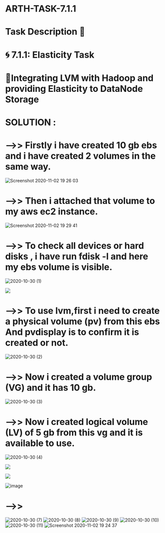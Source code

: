 # ARTH-TASK-7.1.1
# Task Description 📄

# 🌀 7.1.1: Elasticity Task
# 🔅Integrating LVM with Hadoop and providing Elasticity to DataNode Storage


# SOLUTION :
# -->> Firstly i have created 10 gb ebs and i have created 2 volumes in the same way. 
![Screenshot 2020-11-02 19 26 03](https://user-images.githubusercontent.com/61896468/97876089-53be6b00-1d41-11eb-9b9d-e6b0e9b95d81.png)
# -->> Then i attached that volume to my aws ec2 instance.
![Screenshot 2020-11-02 19 29 41](https://user-images.githubusercontent.com/61896468/97876452-e0692900-1d41-11eb-992b-33ae517a60b5.png)
# -->> To check all devices or hard disks , i have run fdisk -l and here my ebs volume is visible.
![2020-10-30 (1)](https://user-images.githubusercontent.com/61896468/97873325-79497580-1d3d-11eb-83a5-27b6d9f49107.png)

![](https://miro.medium.com/max/875/1*cC3EvQj4IMF9JA51Ucta4w.png)


# -->> To use lvm,first i need to create a physical volume (pv) from this ebs And pvdisplay is to confirm it is created or not.
![2020-10-30 (2)](https://user-images.githubusercontent.com/61896468/97873331-7a7aa280-1d3d-11eb-818f-4b2c40880228.png)
# -->> Now i created a volume group (VG) and it has 10 gb.
![2020-10-30 (3)](https://user-images.githubusercontent.com/61896468/97873343-7e0e2980-1d3d-11eb-91dc-055d5802dc1d.png)
# -->> Now i created logical volume (LV) of 5 gb from this vg and it is available to use.
![2020-10-30 (4)](https://user-images.githubusercontent.com/61896468/97873346-7f3f5680-1d3d-11eb-9569-b9b7215b7e1d.png)



![](https://miro.medium.com/max/875/1*MTB6W0H3gmBRvuJv-J5jpg.png)

![](https://miro.medium.com/max/875/1*fZgrSV1Blbx_0bFoIJwQoQ.png)

![image](https://user-images.githubusercontent.com/61896468/97879314-da754700-1d45-11eb-923e-a698d1b99ba8.png)
# -->> 
![2020-10-30 (7)](https://user-images.githubusercontent.com/61896468/97873353-823a4700-1d3d-11eb-9819-b348de8b3b0e.png)
![2020-10-30 (8)](https://user-images.githubusercontent.com/61896468/97873363-849ca100-1d3d-11eb-8aaa-75e4e81c6edd.png)
![2020-10-30 (9)](https://user-images.githubusercontent.com/61896468/97873366-85cdce00-1d3d-11eb-83f3-8c7dd1f63e1d.png)
![2020-10-30 (10)](https://user-images.githubusercontent.com/61896468/97873369-86fefb00-1d3d-11eb-9aea-299949fe560a.png)
![2020-10-30 (11)](https://user-images.githubusercontent.com/61896468/97873373-88302800-1d3d-11eb-9866-81ade3e264a2.png)
![Screenshot 2020-11-02 19 24 37](https://user-images.githubusercontent.com/61896468/97876082-515c1100-1d41-11eb-92c5-29b6ae614337.png)


